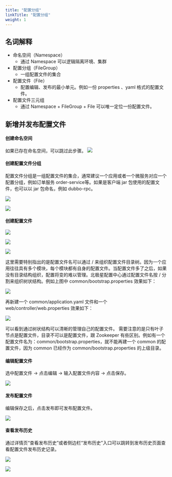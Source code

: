 ```yaml
---
title: "配置分组"
linkTitle: "配置分组"
weight: 1
---
```


##  名词解释

- 命名空间（Namespace）
   - 通过 Namespace 可以逻辑隔离环境、集群
- 配置分组（FileGroup）
   - 一组配置文件的集合
- 配置文件（File）
   - 配置编辑、发布的最小单元。例如一份 properties 、yaml 格式的配置文件。
- 配置文件三元组
   - 通过 Namespace + FileGroup + File 可以唯一定位一份配置文件。

## 新增并发布配置文件

#### 创建命名空间

如果已存在命名空间，可以跳过此步骤。
![](../图片/配置分组/create-namespace.png)

#### 创建配置文件分组

配置文件分组是一组配置文件的集合，通常建议一个应用或者一个微服务对应一个配置分组，例如订单服务 order-service等。如果是客户端 jar 包使用的配置文件，也可以以 jar 包命名，例如 dubbo-rpc。

![](../图片/配置分组/create-group.png)

![](../图片/配置分组/create-group-form.png)

#### 创建配置文件

![](../图片/配置分组/group-entrance.png)

![](../图片/配置分组/create-file.png)

![](../图片/配置分组/create-file-form.png)

这里需要特别指出的是配置文件名可以通过 / 来组织配置文件目录树。因为一个应用往往具有多个模块，每个模块都有自身的配置文件。当配置文件多了之后，如果没有目录结构组织，配置将变的难以管理。北极星配置中心通过配置文件名按 / 分割来组织树状结构。例如上图中 common/bootstrap.properties 效果如下：

![](../图片/配置分组/file-display-1.png)

再新建一个 common/application.yaml 文件和一个 web/controller/web.properties 效果如下：

![](../图片/配置分组/file-display-2.png)

可以看到通过树状结构可以清晰的管理自己的配置文件。
需要注意的是只有叶子节点是配置文件，目录不可以是配置文件，跟 Zookeeper 有些区别。例如有一个配置文件名为：common/bootstrap.properties，就不能再建一个 common 的配置文件，因为 common 已经作为 common/bootstrap.properties 的上级目录。

#### 编辑配置文件

选中配置文件 -> 点击编辑 -> 输入配置文件内容 -> 点击保存。

![](../图片/配置分组/edit-file.png)

#### 发布配置文件

编辑保存之后，点击发布即可发布配置文件。

![](../图片/配置分组/publish-file.png)

#### 查看发布历史

通过详情页“查看发布历史”或者侧边栏“发布历史”入口可以跳转到发布历史页面查看配置文件发布历史记录。

![](../图片/配置分组/publish-history-entrance.png)

![](../图片/配置分组/publish-history.png)
